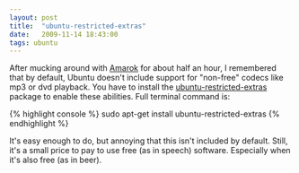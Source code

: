 ```yaml
---
layout: post
title:  "ubuntu-restricted-extras"
date:   2009-11-14 18:43:00
tags: ubuntu
---
```


After mucking around with [Amarok](http://amarok.kde.org/) for about half an hour, I remembered that by default, Ubuntu doesn't include support for "non-free" codecs like mp3 or dvd playback.  You have to install the [ubuntu-restricted-extras](http://en.wikipedia.org/wiki/Ubuntu-restricted-extras) package to enable these abilities.  Full terminal command is:

{% highlight console %}
sudo apt-get install ubuntu-restricted-extras
{% endhighlight %}

It's easy enough to do, but annoying that this isn't included by default. Still, it's a small price to pay to use free (as in speech) software.  Especially when it's also free (as in beer).